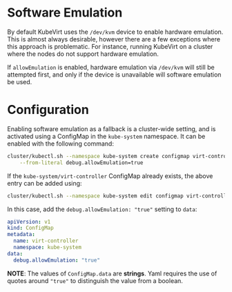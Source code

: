 # Software Emulation

By default KubeVirt uses the `/dev/kvm` device to enable hardware emulation.
This is almost always desirable, however there are a few exceptions where this
approach is problematic. For instance, running KubeVirt on a cluster where the
nodes do not support hardware emulation.

If `allowEmulation` is enabled, hardware emulation via `/dev/kvm` will still be
attempted first, and only if the device is unavailable will software emulation
be used.

# Configuration

Enabling software emulation as a fallback is a cluster-wide setting, and is
activated using a ConfigMap in the `kube-system` namespace. It can be enabled
with the following command:

```bash
cluster/kubectl.sh --namespace kube-system create configmap virt-controller \
    --from-literal debug.allowEmulation=true
```

If the `kube-system/virt-controller` ConfigMap already exists, the above entry
can be added using:


```bash
cluster/kubectl.sh --namespace kube-system edit configmap virt-controller
```

In this case, add the `debug.allowEmulation: "true"` setting to `data`:

```yaml
apiVersion: v1
kind: ConfigMap
metadata:
  name: virt-controller
  namespace: kube-system
data:
  debug.allowEmulation: "true"

```

**NOTE**: The values of `ConfigMap.data` are **strings**. Yaml requires the use of
quotes around `"true"` to distinguish the value from a boolean.

